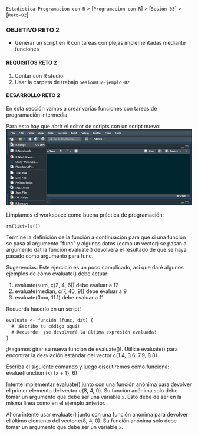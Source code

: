 `Estadistica-Programacion-con-R` > [`Programacion con R`] > [`Sesion-03`] > [`Reto-02`] 
### OBJETIVO RETO 2
- Generar un script en R con tareas complejas implementadas mediante funciones

#### REQUISITOS RETO 2
1. Contar con R studio.
1. Usar la carpeta de trabajo `Sesion03/Ejemplo-02`

#### DESARROLLO RETO 2
En esta sección vamos a crear varias funciones con tareas de programación intermedia.

Para esto hay que abrir el editor de scripts con un script nuevo:
![RScript](../images/RScript.png)

Limpiamos el workspace como buena práctica de programación:
```{r}
rm(list=ls())
```
Termine la definición de la función a continuación para que si una función se pasa al argumento "func" y algunos datos (como un vector) se pasan al argumento dat la función evaluate() devolverá el resultado de que se haya pasado como argumento para func.

Sugerencias: Este ejercicio es un poco complicado, así que daré algunos ejemplos de cómo evaluate() debe actuar:
1. evaluate(sum, c(2, 4, 6)) debe evaluar a 12
2. evaluate(median, c(7, 40, 9)) debe evaluar a 9
3. evaluate(floor, 11.1) debe evaluar a 11

Recuerda hacerlo en un script!

```{r}
evaluate <- función (func, dat) {
  # ¡Escribe tu código aquí!
  # Recuerde: ¡se devolverá la última expresión evaluada!
}
```
¡Hagamos girar su nueva función de evaluate()!. Utilice evaluate() para encontrar la desviación estándar del vector c(1.4, 3.6, 7.9, 8.8).

Escriba el siguiente comando y luego discutiremos cómo funciona: evalúe(function (x) {x + 1}, 6)

Intente implementar evaluate() junto con una función anónima para devolver el primer elemento del vector c(8, 4, 0). Su función anónima solo debe tomar un argumento que debe ser una variable `x`. Esto debe de ser en la misma linea como en el ejemplo anterior.

Ahora intente usar evaluate() junto con una función anónima para devolver el último elemento del vector c(8, 4, 0). Su función anónima solo debe tomar un argumento que debe ser un variable `x`.

